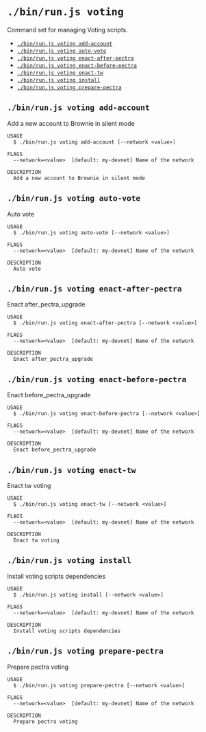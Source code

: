 `./bin/run.js voting`
=====================

Command set for managing Voting scripts.

* [`./bin/run.js voting add-account`](#binrunjs-voting-add-account)
* [`./bin/run.js voting auto-vote`](#binrunjs-voting-auto-vote)
* [`./bin/run.js voting enact-after-pectra`](#binrunjs-voting-enact-after-pectra)
* [`./bin/run.js voting enact-before-pectra`](#binrunjs-voting-enact-before-pectra)
* [`./bin/run.js voting enact-tw`](#binrunjs-voting-enact-tw)
* [`./bin/run.js voting install`](#binrunjs-voting-install)
* [`./bin/run.js voting prepare-pectra`](#binrunjs-voting-prepare-pectra)

## `./bin/run.js voting add-account`

Add a new account to Brownie in silent mode

```
USAGE
  $ ./bin/run.js voting add-account [--network <value>]

FLAGS
  --network=<value>  [default: my-devnet] Name of the network

DESCRIPTION
  Add a new account to Brownie in silent mode
```

## `./bin/run.js voting auto-vote`

Auto vote

```
USAGE
  $ ./bin/run.js voting auto-vote [--network <value>]

FLAGS
  --network=<value>  [default: my-devnet] Name of the network

DESCRIPTION
  Auto vote
```

## `./bin/run.js voting enact-after-pectra`

Enact after_pectra_upgrade

```
USAGE
  $ ./bin/run.js voting enact-after-pectra [--network <value>]

FLAGS
  --network=<value>  [default: my-devnet] Name of the network

DESCRIPTION
  Enact after_pectra_upgrade
```

## `./bin/run.js voting enact-before-pectra`

Enact before_pectra_upgrade

```
USAGE
  $ ./bin/run.js voting enact-before-pectra [--network <value>]

FLAGS
  --network=<value>  [default: my-devnet] Name of the network

DESCRIPTION
  Enact before_pectra_upgrade
```

## `./bin/run.js voting enact-tw`

Enact tw voting

```
USAGE
  $ ./bin/run.js voting enact-tw [--network <value>]

FLAGS
  --network=<value>  [default: my-devnet] Name of the network

DESCRIPTION
  Enact tw voting
```

## `./bin/run.js voting install`

Install voting scripts dependencies

```
USAGE
  $ ./bin/run.js voting install [--network <value>]

FLAGS
  --network=<value>  [default: my-devnet] Name of the network

DESCRIPTION
  Install voting scripts dependencies
```

## `./bin/run.js voting prepare-pectra`

Prepare pectra voting

```
USAGE
  $ ./bin/run.js voting prepare-pectra [--network <value>]

FLAGS
  --network=<value>  [default: my-devnet] Name of the network

DESCRIPTION
  Prepare pectra voting
```
